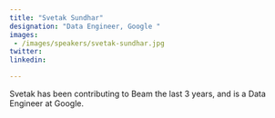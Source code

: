 ```yaml
---
title: "Svetak Sundhar"
designation: "Data Engineer, Google "
images:
 - /images/speakers/svetak-sundhar.jpg
twitter: 
linkedin: 

---
```


Svetak has been contributing to Beam the last 3 years, and is a Data Engineer at Google.